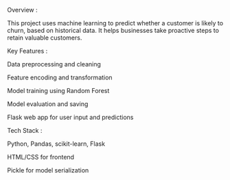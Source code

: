 Overview :

This project uses machine learning to predict whether a customer is likely to churn, based on historical data. It helps businesses take proactive steps to retain valuable customers.

Key Features :

Data preprocessing and cleaning

Feature encoding and transformation

Model training using Random Forest

Model evaluation and saving

Flask web app for user input and predictions

Tech Stack :

Python, Pandas, scikit-learn, Flask

HTML/CSS for frontend

Pickle for model serialization
